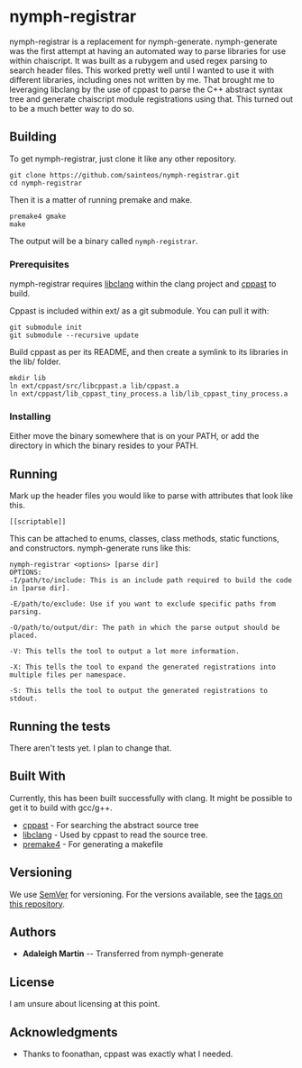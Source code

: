 # nymph-registrar

nymph-registrar is a replacement for nymph-generate. nymph-generate was the first attempt at having an automated way to parse libraries for use within chaiscript. It was built as a rubygem and used regex parsing to search header files. This worked pretty well until I wanted to use it with different libraries, including ones not written by me. That brought me to leveraging libclang by the use of cppast to parse the C++ abstract syntax tree and generate chaiscript module registrations using that. This turned out to be a much better way to do so.

## Building

To get nymph-registrar, just clone it like any other repository.
```
git clone https://github.com/sainteos/nymph-registrar.git
cd nymph-registrar
```
Then it is a matter of running premake and make.
```
premake4 gmake
make
```
The output will be a binary called `nymph-registrar`.

### Prerequisites

nymph-registrar requires [libclang](https://github.com/llvm-mirror/clang) within the clang project and [cppast](https://github.com/foonathan/cppast) to build.

Cppast is included within ext/ as a git submodule. You can pull it with:
```
git submodule init
git submodule --recursive update
```
Build cppast as per its README, and then create a symlink to its libraries in the lib/ folder.
```
mkdir lib
ln ext/cppast/src/libcppast.a lib/cppast.a
ln ext/cppast/lib_cppast_tiny_process.a lib/lib_cppast_tiny_process.a
```

### Installing

Either move the binary somewhere that is on your PATH, or add the directory in which the binary resides to your PATH.

## Running
Mark up the header files you would like to parse with attributes that look like this.
```
[[scriptable]]
```
This can be attached to enums, classes, class methods, static functions, and constructors.
nymph-generate runs like this:
```
nymph-registrar <options> [parse dir]
OPTIONS:
-I/path/to/include: This is an include path required to build the code in [parse dir].

-E/path/to/exclude: Use if you want to exclude specific paths from parsing.

-O/path/to/output/dir: The path in which the parse output should be placed.

-V: This tells the tool to output a lot more information.

-X: This tells the tool to expand the generated registrations into multiple files per namespace.

-S: This tells the tool to output the generated registrations to stdout.
```
## Running the tests

There aren't tests yet. I plan to change that.

## Built With
Currently, this has been built successfully with clang. It might be possible to get it to build with gcc/g++.
* [cppast](https://github.com/foonathan/cppast) - For searching the abstract source tree
* [libclang](https://github.com/llvm-mirror/clang) - Used by cppast to read the source tree.
* [premake4](https://github.com/premake/premake-4.x) - For generating a makefile

## Versioning

We use [SemVer](http://semver.org/) for versioning. For the versions available, see the [tags on this repository](https://github.com/your/project/tags).

## Authors

* **Adaleigh Martin** -- Transferred from nymph-generate

## License

I am unsure about licensing at this point.

## Acknowledgments

* Thanks to foonathan, cppast was exactly what I needed.
